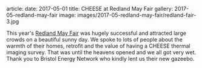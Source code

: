 article:
date: 2017-05-01
title: CHEESE at Redland May Fair
gallery: 2017-05-redland-may-fair
image: images/2017-05-redland-may-fair/redland-fair-3.jpg

This year's [Redland May Fair](http://www.rcas.org.uk/redland-fair) was hugely
successful and attracted large crowds on a beautiful sunny day. We spoke to
lots of people about the warmth of their homes, retrofit and the value of
having a CHEESE thermal imaging survey. That was until the heavens opened and
we all got very wet. Thank you to Bristol Energy Network who kindly lent us
their new gazeebo.

